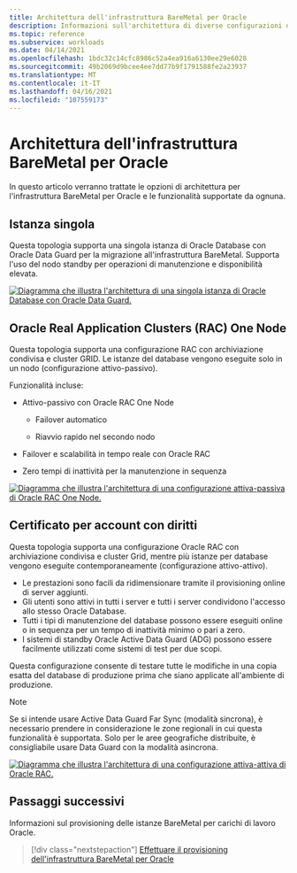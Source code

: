 ```yaml
---
title: Architettura dell'infrastruttura BareMetal per Oracle
description: Informazioni sull'architettura di diverse configurazioni dell'infrastruttura BareMetal per Oracle.
ms.topic: reference
ms.subservice: workloads
ms.date: 04/14/2021
ms.openlocfilehash: 1bdc32c14cfc8986c52a4ea916a6130ee29e6028
ms.sourcegitcommit: 49b2069d9bcee4ee7dd77b9f1791588fe2a23937
ms.translationtype: MT
ms.contentlocale: it-IT
ms.lasthandoff: 04/16/2021
ms.locfileid: "107559173"
---
```

# <a name="architecture-of-baremetal-infrastructure-for-oracle"></a>Architettura dell'infrastruttura BareMetal per Oracle

In questo articolo verranno trattate le opzioni di architettura per l'infrastruttura BareMetal per Oracle e le funzionalità supportate da ognuna.

## <a name="single-instance"></a>Istanza singola

Questa topologia supporta una singola istanza di Oracle Database con Oracle Data Guard per la migrazione all'infrastruttura BareMetal. Supporta l'uso del nodo standby per operazioni di manutenzione e disponibilità elevata.

[![Diagramma che illustra l'architettura di una singola istanza di Oracle Database con Oracle Data Guard.](media/oracle-baremetal-architecture/single-instance-architecture.png)](media/oracle-baremetal-architecture/single-instance-architecture.png#lightbox)

## <a name="oracle-real-application-clusters-rac-one-node"></a>Oracle Real Application Clusters (RAC) One Node

Questa topologia supporta una configurazione RAC con archiviazione condivisa e cluster GRID. Le istanze del database vengono eseguite solo in un nodo (configurazione attivo-passivo).

Funzionalità incluse:

- Attivo-passivo con Oracle RAC One Node

    - Failover automatico

    - Riavvio rapido nel secondo nodo

- Failover e scalabilità in tempo reale con Oracle RAC

- Zero tempi di inattività per la manutenzione in sequenza

[![Diagramma che illustra l'architettura di una configurazione attiva-passiva di Oracle RAC One Node.](media/oracle-baremetal-architecture/one-node-rac-architecture.png)](media/oracle-baremetal-architecture/one-node-rac-architecture.png#lightbox)

## <a name="rac"></a>Certificato per account con diritti

Questa topologia supporta una configurazione Oracle RAC con archiviazione condivisa e cluster Grid, mentre più istanze per database vengono eseguite contemporaneamente (configurazione attivo-attivo).

- Le prestazioni sono facili da ridimensionare tramite il provisioning online di server aggiunti. 
-  Gli utenti sono attivi in tutti i server e tutti i server condividono l'accesso allo stesso Oracle Database. 
-  Tutti i tipi di manutenzione del database possono essere eseguiti online o in sequenza per un tempo di inattività minimo o pari a zero. 
- I sistemi di standby Oracle Active Data Guard (ADG) possono essere facilmente utilizzati come sistemi di test per due scopi. 

Questa configurazione consente di testare tutte le modifiche in una copia esatta del database di produzione prima che siano applicate all'ambiente di produzione.

> [!NOTE]
> Se si intende usare Active Data Guard Far Sync (modalità sincrona), è necessario prendere in considerazione le zone regionali in cui questa funzionalità è supportata. Solo per le aree geografiche distribuite, è consigliabile usare Data Guard con la modalità asincrona.

[![Diagramma che illustra l'architettura di una configurazione attiva-attiva di Oracle RAC.](media/oracle-baremetal-architecture/rac-architecture.png)](media/oracle-baremetal-architecture/rac-architecture.png#lightbox)

## <a name="next-steps"></a>Passaggi successivi

Informazioni sul provisioning delle istanze BareMetal per carichi di lavoro Oracle.

> [!div class="nextstepaction"]
> [Effettuare il provisioning dell'infrastruttura BareMetal per Oracle](oracle-baremetal-provision.md)

